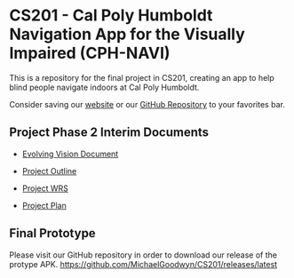 # CS201 - Cal Poly Humboldt Navigation App for the Visually Impaired (CPH-NAVI)
This is a repository for the final project in CS201, creating an app to help blind people navigate indoors at Cal Poly Humboldt. 

Consider saving our [website](https://michaelgoodwyn.github.io/CS201/) or our [GitHub Repository](https://github.com/MichaelGoodwyn/CS201) to your favorites bar.

## Project Phase 2 Interim Documents
* [Evolving Vision Document](https://github.com/MichaelGoodwyn/CS201/files/13483242/Evolving.Vision.Document.pdf)

* [Project Outline](https://github.com/MichaelGoodwyn/CS201/files/13483241/CS201.Project.Outline.pdf)

* [Project WRS](https://github.com/MichaelGoodwyn/CS201/files/13483240/Project_WRS.pdf)

* [Project Plan](https://github.com/MichaelGoodwyn/CS201/files/13483239/Project.Plan.pdf)

## Final Prototype
Please visit our GitHub repository in order to download our release of the protype APK.
https://github.com/MichaelGoodwyn/CS201/releases/latest

